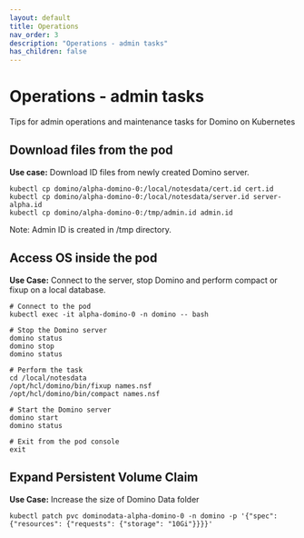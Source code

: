 ```yaml
---
layout: default
title: Operations
nav_order: 3
description: "Operations - admin tasks"
has_children: false
---
```


# Operations - admin tasks

Tips for admin operations and maintenance tasks for Domino on Kubernetes

## Download files from the pod
**Use case:** Download ID files from newly created Domino server.

```shell
kubectl cp domino/alpha-domino-0:/local/notesdata/cert.id cert.id
kubectl cp domino/alpha-domino-0:/local/notesdata/server.id server-alpha.id
kubectl cp domino/alpha-domino-0:/tmp/admin.id admin.id
```

Note: Admin ID is created in /tmp directory.


## Access OS inside the pod
**Use Case:** Connect to the server, stop Domino and perform compact or fixup on a local database.

```shell
# Connect to the pod
kubectl exec -it alpha-domino-0 -n domino -- bash

# Stop the Domino server
domino status
domino stop
domino status

# Perform the task
cd /local/notesdata
/opt/hcl/domino/bin/fixup names.nsf
/opt/hcl/domino/bin/compact names.nsf

# Start the Domino server
domino start
domino status

# Exit from the pod console
exit
```

## Expand Persistent Volume Claim
**Use Case:** Increase the size of Domino Data folder

```shell
kubectl patch pvc dominodata-alpha-domino-0 -n domino -p '{"spec": {"resources": {"requests": {"storage": "10Gi"}}}}'
```